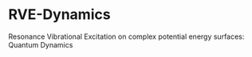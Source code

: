 # RVE-Dynamics
Resonance Vibrational Excitation on complex potential energy surfaces: Quantum Dynamics
